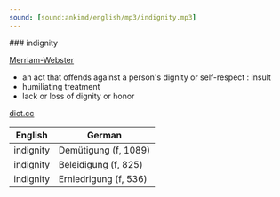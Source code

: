 ```yaml
---
sound: [sound:ankimd/english/mp3/indignity.mp3]
---
```


\### indignity

[Merriam-Webster](https://www.merriam-webster.com/dictionary/indignity)

- an act that offends against a person's dignity or self-respect : insult
- humiliating treatment
- lack or loss of dignity or honor

[dict.cc](https://www.dict.cc/indignity)

| English        | German       |
| -------------- | ------------ |
| indignity | Demütigung (f, 1089) |
| indignity | Beleidigung (f, 825) |
| indignity | Erniedrigung (f, 536) |

